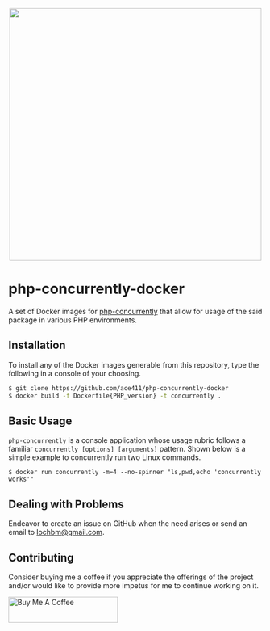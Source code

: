 <p align="center">
  <img src="https://ucarecdn.com/28200921-29f6-4683-abf7-641cafbc2dfc/concurrentlybasic.png" width="500" height="auto" />
</p>

# php-concurrently-docker

A set of Docker images for [php-concurrently](https://github.com/ace411/php-concurrently) that allow for usage of the said package in various PHP environments.

## Installation

To install any of the Docker images generable from this repository, type the following in a console of your choosing.

```sh
$ git clone https://github.com/ace411/php-concurrently-docker
$ docker build -f Dockerfile{PHP_version} -t concurrently .
```

## Basic Usage

`php-concurrently` is a console application whose usage rubric follows a familiar `concurrently [options] [arguments]` pattern. Shown below is a simple example to concurrently run two Linux commands.

```
$ docker run concurrently -m=4 --no-spinner "ls,pwd,echo 'concurrently works'"
```

## Dealing with Problems

Endeavor to create an issue on GitHub when the need arises or send an email to lochbm@gmail.com.

## Contributing

Consider buying me a coffee if you appreciate the offerings of the project and/or would like to provide more impetus for me to continue working on it.

<a href="https://www.buymeacoffee.com/agiroLoki" target="_blank"><img src="https://cdn.buymeacoffee.com/buttons/lato-white.png" alt="Buy Me A Coffee" style="height: 51px !important;width: 217px !important;" /></a>
